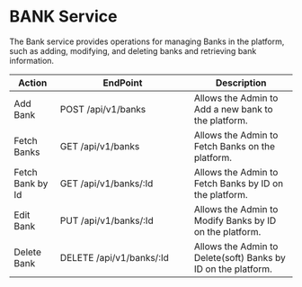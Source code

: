 # BANK Service

The Bank service provides operations for managing Banks in the platform, such as adding, modifying, and deleting banks and retrieving bank information.

<table><thead><tr><th>Action</th><th width="222.33333333333331">EndPoint</th><th>Description</th></tr></thead><tbody><tr><td>Add Bank</td><td>POST /api/v1/banks</td><td>Allows the Admin to Add a new bank to the platform.</td></tr><tr><td>Fetch Banks</td><td>GET /api/v1/banks</td><td>Allows the Admin to Fetch Banks on the platform.</td></tr><tr><td>Fetch Bank by Id</td><td>GET /api/v1/banks/:Id</td><td>Allows the Admin to Fetch Banks by ID on the platform.</td></tr><tr><td>Edit Bank</td><td>PUT /api/v1/banks/:Id</td><td>Allows the Admin to Modify Banks by ID on the platform.</td></tr><tr><td>Delete Bank</td><td>DELETE /api/v1/banks/:Id</td><td>Allows the Admin to Delete(soft) Banks by ID on the platform.</td></tr></tbody></table>

